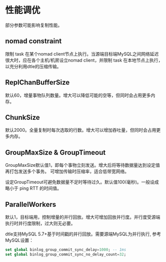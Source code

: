 # 性能调优

部分参数可能影响复制性能。

## nomad constraint

限制 task 在某个nomad client节点上执行。当源端目标端MySQL之间网络延迟很大时，应在各个主机/机房设立nomad client，并限制 task 在本地节点上执行，以充分利用dtle的压缩传输。

## ReplChanBufferSize

默认60，增量事物队列数量。增大可以降低可能的空等，但同时会占用更多内存。

## ChunkSize

默认2000。全量复制时每次选取的行数。增大可以增加吞吐量，但同时会占用更多内存。

## GroupMaxSize & GroupTimeout

GroupMaxSize默认值1，即每个事物立刻发送。增大后将等待数据量达到设定值再打包发送多个事务。
可增加传输时压缩率，适合低带宽网络。

设定GroupTimeout可避免数据量不足时等待过久。默认值100(毫秒)。一般设成略小于 ping RTT 的时间值。

## ParallelWorkers

默认1，目标端用，控制增量的并行回放。增大可增加回放并行度。并行度受源端执行时并行度限制，过大则无必要。

dtle支持MySQL 5.7+基于时间戳的并行回放。需要源端MySQL为并行执行, 参考MySQL设置：

```sql
set global binlog_group_commit_sync_delay=1000; -- 1ms
set global binlog_group_commit_sync_no_delay_count=32;
```
